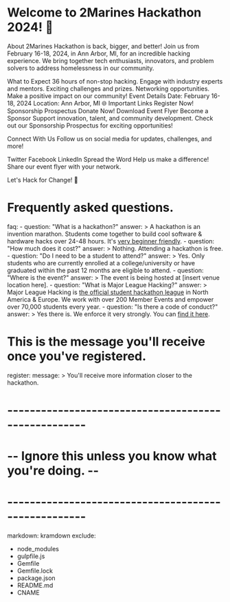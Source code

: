 # Welcome to 2Marines Hackathon 2024! 🚀


About
2Marines Hackathon is back, bigger, and better! Join us from February 16-18, 2024, in Ann Arbor, MI, for an incredible hacking experience. We bring together tech enthusiasts, innovators, and problem solvers to address homelessness in our community.

What to Expect
36 hours of non-stop hacking.
Engage with industry experts and mentors.
Exciting challenges and prizes.
Networking opportunities.
Make a positive impact on our community!
Event Details
Date: February 16-18, 2024
Location: Ann Arbor, MI
🌐 Important Links
Register Now!
Sponsorship Prospectus
Donate Now!
Download Event Flyer
Become a Sponsor
Support innovation, talent, and community development. Check out our Sponsorship Prospectus for exciting opportunities!

Connect With Us
Follow us on social media for updates, challenges, and more!

Twitter
Facebook
LinkedIn
Spread the Word
Help us make a difference! Share our event flyer with your network.

Let's Hack for Change! 🌟

  # Frequently asked questions.
  faq:
    - question: "What is a hackathon?"
      answer: >
        A hackathon is an invention marathon. Students come together to build cool
        software & hardware hacks over 24-48 hours. It's [very beginner friendly](https://medium.com/@tfogo/hackathons-are-for-beginners-77a9c9c0e000#.cj21niskl).
    - question: "How much does it cost?"
      answer: >
        Nothing. Attending a hackathon is free.
    - question: "Do I need to be a student to attend?"
      answer: >
        Yes. Only students who are currently enrolled at a college/university or
        have graduated within the past 12 months are eligible to attend.
    - question: "Where is the event?"
      answer: >
        The event is being hosted at [insert venue location here].
    - question: "What is Major League Hacking?"
      answer: >
        Major League Hacking is [the official student hackathon league](https://mlh.io) in North America & Europe.
        We work with over 200 Member Events and empower over 70,000 students every year.
    - question: "Is there a code of conduct?"
      answer: >
        Yes there is. We enforce it very strongly. You can [find it here](https://static.mlh.io/docs/mlh-code-of-conduct.pdf).

  # This is the message you'll receive once you've registered.
  register:
    message: >
      You'll receive more information closer to the hackathon.

# ----------------------------------------------------
# -- Ignore this unless you know what you're doing. --
# ----------------------------------------------------

markdown: kramdown
exclude:
 - node_modules
 - gulpfile.js
 - Gemfile
 - Gemfile.lock
 - package.json
 - README.md
 - CNAME
